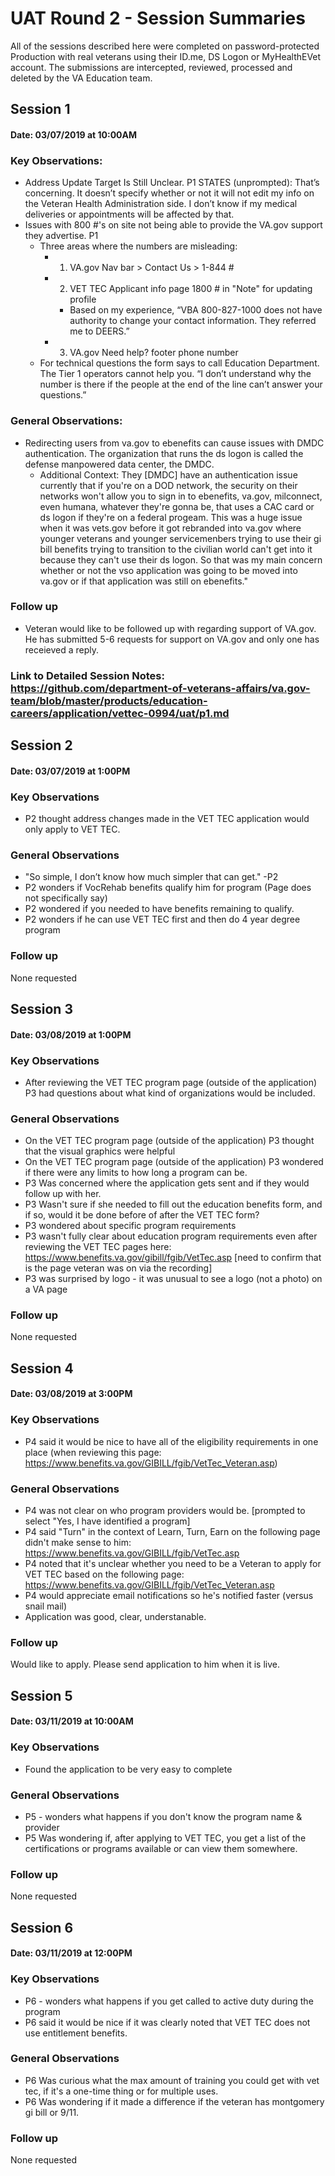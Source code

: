 # UAT Round 2 - Session Summaries 
All of the sessions described here were completed on password-protected Production with real veterans using their ID.me, DS Logon or MyHealthEVet account. The submissions are intercepted, reviewed, processed and deleted by the VA Education team. 

## Session 1
#### Date: 03/07/2019 at 10:00AM
### Key Observations: 
- Address Update Target Is Still Unclear.  P1 STATES (unprompted): That’s concerning. It doesn’t specify whether or not it will not edit my info on the Veteran Health Administration side. I don’t know if my medical deliveries or appointments will be affected by that.
- Issues with 800 #'s on site not being able to provide the VA.gov support they advertise. P1
  - Three areas where the numbers are misleading:
    - 1) VA.gov Nav bar > Contact Us > 1-844 #
    - 2) VET TEC Applicant info page 1800 # in "Note" for updating profile
        - Based on my experience, “VBA 800-827-1000 does not have authority to change your contact information. They referred me to DEERS.”
    - 3) VA.gov Need help? footer phone number
   - For technical questions the form says to call Education Department. The Tier 1 operators cannot help you. “I don’t understand why the number is there if the people at the end of the line can’t answer your questions.”
### General Observations: 
- Redirecting users from va.gov to ebenefits can cause issues with DMDC authentication. The organization that runs the ds logon is called the defense manpowered data center, the DMDC.
  - Additional Context: They [DMDC] have an authentication issue currently that if you're on a DOD network, the security on their networks won't allow you to sign in to ebenefits, va.gov, milconnect, even humana, whatever they're gonna be, that uses a CAC card or ds logon if they're on a federal progeam. This was a huge issue when it was vets.gov before it got rebranded into va.gov where younger veterans and younger servicemenbers trying to use their gi bill benefits trying to transition to the civilian world can't get into it because they can't use their ds logon. So that was my main concern whether or not the vso application was going to be moved into va.gov or if that application was still on ebenefits."
### Follow up
- Veteran would like to be followed up with regarding support of VA.gov. He has submitted 5-6 requests for support on VA.gov and only one has receieved a reply. 
### Link to Detailed Session Notes: https://github.com/department-of-veterans-affairs/va.gov-team/blob/master/products/education-careers/application/vettec-0994/uat/p1.md

## Session 2
#### Date: 03/07/2019 at 1:00PM
### Key Observations
- P2 thought address changes made in the VET TEC application would only apply to VET TEC.
### General Observations
- "So simple, I don’t know how much simpler that can get." -P2
- P2 wonders if VocRehab benefits qualify him for program (Page does not specifically say)
- P2 wondered if you needed to have benefits remaining to qualify.
- P2 wonders if he can use VET TEC first and then do 4 year degree program
### Follow up
None requested

## Session 3
#### Date: 03/08/2019 at 1:00PM
### Key Observations
- After reviewing the VET TEC program page (outside of the application) P3 had questions about what kind of organizations would be included. 
### General Observations
- On the VET TEC program page (outside of the application) P3 thought that the visual graphics were helpful
- On the VET TEC program page (outside of the application) P3 wondered if there were any limits to how long a program can be.
- P3 Was concerned where the application gets sent and if they would follow up with her.
- P3 Wasn't sure if she needed to fill out the education benefits form, and if so, would it be done before of after the VET TEC form?
- P3 wondered about specific program requirements
- P3 wasn't fully clear about education program requirements even after reviewing the VET TEC pages here: https://www.benefits.va.gov/gibill/fgib/VetTec.asp [need to confirm that is the page veteran was on via the recording]
- P3 was surprised by logo - it was unusual to see a logo (not a photo) on a VA page
### Follow up
None requested

## Session 4
#### Date: 03/08/2019 at 3:00PM
### Key Observations
- P4 said it would be nice to have all of the eligibility requirements in one place (when reviewing this page: https://www.benefits.va.gov/GIBILL/fgib/VetTec_Veteran.asp)
### General Observations
- P4 was not clear on who program providers would be. [prompted to select "Yes, I have identified a program]
- P4 said "Turn" in the context of Learn, Turn, Earn on the following page didn't make sense to him: https://www.benefits.va.gov/GIBILL/fgib/VetTec.asp
- P4 noted that it's unclear whether you need to be a Veteran to apply for VET TEC based on the following page: https://www.benefits.va.gov/GIBILL/fgib/VetTec_Veteran.asp 
- P4 would appreciate email notifications so he's notified faster (versus snail mail)
- Application was good, clear, understanable. 
### Follow up
Would like to apply. Please send application to him when it is live. 

## Session 5
#### Date: 03/11/2019 at 10:00AM
### Key Observations
- Found the application to be very easy to complete
### General Observations
- P5 - wonders what happens if you don't know the program name & provider
- P5 Was wondering if, after applying to VET TEC, you get a list of the certifications or programs available or can view them somewhere.
### Follow up
None requested

## Session 6
#### Date: 03/11/2019 at 12:00PM
### Key Observations
- P6 - wonders what happens if you get called to active duty during the program
- P6 said it would be nice if it was clearly noted that VET TEC does not use entitlement benefits.
### General Observations
- P6 Was curious what the max amount of training you could get with vet tec, if it's a one-time thing or for multiple uses.
- P6 Was wondering if it made a difference if the veteran has montgomery gi bill or 9/11.
### Follow up
None requested
